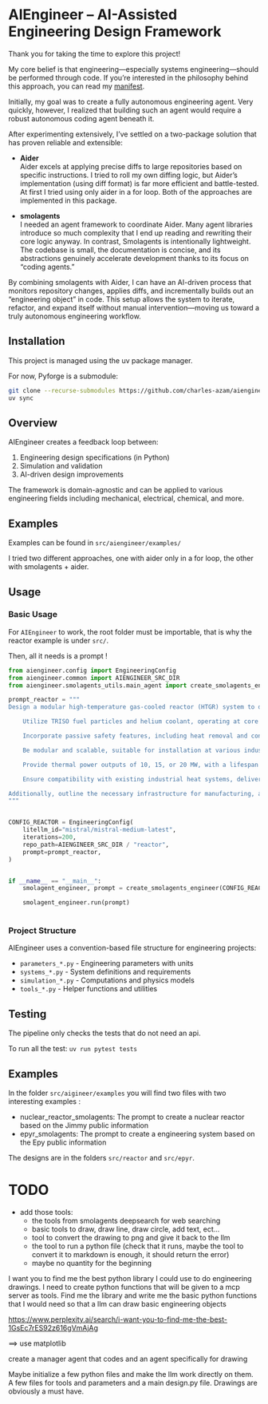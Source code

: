 # AIEngineer – AI-Assisted Engineering Design Framework

Thank you for taking the time to explore this project!

My core belief is that engineering—especially systems engineering—should be performed through code. If you’re interested in the philosophy behind this approach, you can read my [manifest](https://charles-azam.github.io/documentation/manifest/).

Initially, my goal was to create a fully autonomous engineering agent. Very quickly, however, I realized that building such an agent would require a robust autonomous coding agent beneath it.

After experimenting extensively, I’ve settled on a two-package solution that has proven reliable and extensible:

- **Aider**  
  Aider excels at applying precise diffs to large repositories based on specific instructions. I tried to roll my own diffing logic, but Aider’s implementation (using diff format) is far more efficient and battle-tested. At first I tried using only aider in a for loop. Both of the approaches are implemented in this package.

- **smolagents**  
  I needed an agent framework to coordinate Aider. Many agent libraries introduce so much complexity that I end up reading and rewriting their core logic anyway. In contrast, Smolagents is intentionally lightweight. The codebase is small, the documentation is concise, and its abstractions genuinely accelerate development thanks to its focus on “coding agents.”

By combining smolagents with Aider, I can have an AI-driven process that monitors repository changes, applies diffs, and incrementally builds out an “engineering object” in code. This setup allows the system to iterate, refactor, and expand itself without manual intervention—moving us toward a truly autonomous engineering workflow.

## Installation

This project is managed using the uv package manager.

For now, Pyforge is a submodule:

```bash
git clone --recurse-submodules https://github.com/charles-azam/aiengineer
uv sync
```

## Overview

AIEngineer creates a feedback loop between:
1. Engineering design specifications (in Python)
2. Simulation and validation
3. AI-driven design improvements

The framework is domain-agnostic and can be applied to various engineering fields including mechanical, electrical, chemical, and more.


## Examples

Examples can be found in `src/aiengineer/examples/`

I tried two different approaches, one with aider only in a for loop, the other with smolagents + aider.

## Usage

### Basic Usage

For `AIEngineer` to work, the root folder must be importable, that is why the reactor example is under `src/`.

Then, all it needs is a prompt !

```python
from aiengineer.config import EngineeringConfig
from aiengineer.common import AIENGINEER_SRC_DIR
from aiengineer.smolagents_utils.main_agent import create_smolagents_engineer

prompt_reactor = """
Design a modular high-temperature gas-cooled reactor (HTGR) system to decarbonizing industrial heat production. The system should:

    Utilize TRISO fuel particles and helium coolant, operating at core temperatures up to 600°C.

    Incorporate passive safety features, including heat removal and containment of fission products within fuel particles.

    Be modular and scalable, suitable for installation at various industrial sites.

    Provide thermal power outputs of 10, 15, or 20 MW, with a lifespan of 20 years and minimal refueling requirements.

    Ensure compatibility with existing industrial heat systems, delivering heat via a secondary CO2 loop to mediums such as steam, hot air, or thermal oil.

Additionally, outline the necessary infrastructure for manufacturing, assembly, and deployment, considering site requirements and regulatory compliance.
"""


CONFIG_REACTOR = EngineeringConfig(
    litellm_id="mistral/mistral-medium-latest",
    iterations=200,
    repo_path=AIENGINEER_SRC_DIR / "reactor",
    prompt=prompt_reactor,
)


if __name__ == "__main__":
    smolagent_engineer, prompt = create_smolagents_engineer(CONFIG_REACTOR)

    smolagent_engineer.run(prompt)
    
```

### Project Structure

AIEngineer uses a convention-based file structure for engineering projects:

- `parameters_*.py` - Engineering parameters with units
- `systems_*.py` - System definitions and requirements
- `simulation_*.py` - Computations and physics models
- `tools_*.py` - Helper functions and utilities

## Testing

The pipeline only checks the tests that do not need an api.

To run all the test: `uv run pytest tests`

## Examples

In the folder `src/aigineer/examples` you will find two files with two interesting examples :

- nuclear_reactor_smolagents: The prompt to create a nuclear reactor based on the Jimmy public information
- epyr_smolagents: The prompt to create a engineering system based on the Epy public information

The designs are in the folders `src/reactor` and `src/epyr`.

# TODO

- add those tools:
  - the tools from smolagents deepsearch for web searching
  - basic tools to draw, draw line, draw circle, add text, ect...
  - tool to convert the drawing to png and give it back to the llm
  - the tool to run a python file (check that it runs, maybe the tool to convert it to markdown is enough, it should return the error)
  - maybe no quantity for the beginning 


I want you to find me the best python library I could use to do engineering drawings. I need to create python functions that will be given to a mcp server as tools. Find me the library and write me the basic python functions that I would need so that a llm can draw basic engineering objects

  https://www.perplexity.ai/search/i-want-you-to-find-me-the-best-1GsEc7rES92z616gVmAjAg

  ==> use matplotlib

create a manager agent that codes and an agent specifically for drawing

Maybe initialize a few python files and make the llm work directly on them. A few files for tools and parameters and a main design.py file. Drawings are obviously a must have.